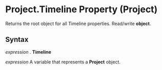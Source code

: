 
# Project.Timeline Property (Project)

Returns the root object for all Timeline properties. Read/write  **object**.


## Syntax

 _expression_ . **Timeline**

 _expression_ A variable that represents a **Project** object.

